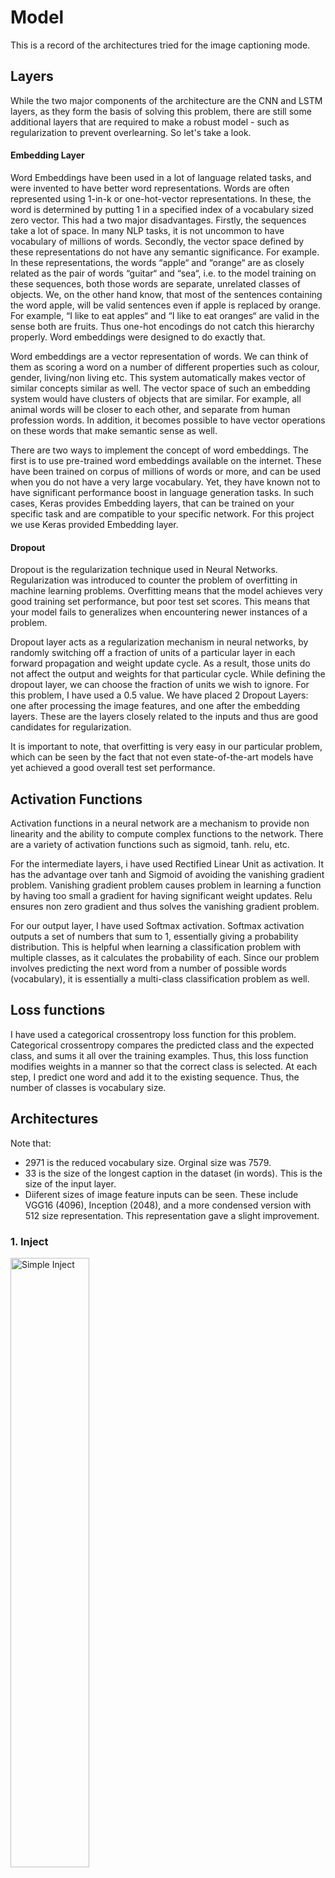 # Model

This is a record of the architectures tried for the image captioning mode.

## Layers

While the two major components of the architecture are the CNN and LSTM layers, as they form the basis of solving this problem, there are still some additional layers that are required to make a robust model - such as regularization to prevent overlearning. So let's take a look.

#### Embedding Layer
Word Embeddings have been used in a lot of language related tasks, and were invented to have better word representations. Words are often represented using 1-in-k or one-hot-vector representations. In these, the word is determined by putting 1 in a specified index of a vocabulary sized zero vector. This had a two major disadvantages. Firstly, the sequences take a lot of space. In many NLP tasks, it is not uncommon to have vocabulary of millions of words. 
Secondly, the vector space defined by these representations do not have any semantic significance. For example. In these representations, the words “apple“ and “orange“ are as closely related as the pair of words “guitar“ and “sea“, i.e. to the model training on these sequences, both those words are separate, unrelated classes of objects. We, on the other hand know, that most of the sentences containing the word apple, will be valid sentences even if apple is replaced by orange. For example, “I like to eat apples“ and “I like to eat oranges“ are valid in the sense both are fruits. Thus one-hot encodings do not catch this hierarchy properly. Word embeddings were designed to do exactly that.

Word embeddings are a vector representation of words. We can think of them as scoring a word on a number of different properties such as colour, gender, living/non living etc. This system automatically makes vector of similar concepts similar as well. 
The vector space of such an embedding system would have clusters of objects that are similar. For example, all animal words will be closer to each other, and separate from human profession words. In addition, it becomes possible to have vector operations on these words that make semantic sense as well. 

There are two ways to implement the concept of word embeddings. The first is to use pre-trained word embeddings available on the internet. These have been trained on corpus of millions of words or more, and can be used when  you do not have a very large vocabulary.  Yet, they have known not to have significant performance boost in language generation tasks. In such cases, Keras provides Embedding layers, that can be trained on your specific task and are compatible to your specific network. For this project we use Keras provided Embedding layer.

#### Dropout

Dropout is the regularization technique used in Neural Networks. Regularization was introduced to counter the problem of overfitting in machine learning problems. Overfitting means that the model achieves very good training set performance, but poor test
set scores. This means that your model fails to generalizes when encountering newer instances of a problem.

Dropout layer acts as a regularization mechanism in neural networks, by randomly switching off a fraction of units of a particular layer in each forward propagation and weight update cycle. As a result, those units do not affect the output and weights for that particular cycle. While defining the dropout layer, we can choose the fraction of units we wish to ignore. For this problem, I have used a 0.5 value. We have placed 2 Dropout Layers: one after processing the image features, and one after the embedding layers. These are the layers closely related to the inputs and thus are good candidates for regularization. 

It is important to note, that overfitting is very easy in our particular problem, which can be seen by the fact that not even state-of-the-art models have yet achieved a good overall test set performance.

## Activation Functions

Activation functions in a neural network are a mechanism to provide non linearity and the ability to compute complex functions to the network. There are a variety of activation functions such as sigmoid, tanh. relu, etc. 

For the intermediate layers, i have used Rectified Linear Unit as activation. It has the advantage over tanh and Sigmoid of avoiding the vanishing gradient problem. Vanishing gradient problem causes problem in learning a function by having too small
a gradient for having significant weight updates. Relu ensures non zero gradient and thus solves the vanishing gradient problem.

For our output layer, I have used Softmax activation. Softmax activation outputs a set of numbers that sum to 1, essentially giving a probability distribution. This is helpful when learning a classification problem with multiple classes, as it calculates the
probability of each. Since our problem involves predicting the next word from a number of possible words (vocabulary), it is essentially a multi-class classification problem as well.

## Loss functions

I have used a categorical crossentropy loss function for this problem. Categorical crossentropy compares the predicted class and the expected class, and sums it all over the training examples. Thus, this loss function modifies weights in a manner so that the
correct class is selected. At each step, I predict one word and add it to the existing sequence. Thus, the number of classes is vocabulary size.

## Architectures

Note that:

- 2971 is the reduced vocabulary size. Orginal size was 7579. 
- 33 is the size of the longest caption in the dataset (in words). This is the size of the input layer.
- Diiferent sizes of image feature inputs can be seen. These include VGG16 (4096), Inception (2048), and a more condensed version with 512 size representation.  This representation gave a slight improvement.

### 1. Inject

<img src="../../assets/models/inject_plot.png" alt="Simple Inject" width="50%"/>

In inject, LSTM layer takes input from the combined information of the images and the caption sentences.

### 2. Merge

<img src="../../assets/models/merge_plot.png" alt="Merge Simple" width="50%"/>

In merge, LSTM layer does not receive image feature representation and only trains on captions.

### 3. Composite

Even a composite model with 2 LSTMs, representing a mix of inject and merge was tried. It performed less than baseline so further experiments were not pursued.

<img src="../../assets/models/composite_plot.png" alt="Composite Model" width="50%"/>

Variations of merge and inject were also tested as can be seen ![here](assets/models). Smaller feature representations were tried in ![Condensed Merge](assets/models/merge_condensed_features_plot.png) model. More dense layers were added in this ![Deep Merge](assets/models/merge_deep_plot.png). Models with multiple LSTMs were also tried with same results, so it was decided to keep it simple instead.

## Points to note

- Lots of experiments have been done but only the ones with noticeable impact have been described here in detail. Lot of these have not been done with full testing due to lack of resources. InceptionV3 was not experimented on after the initial models, deeper models were only experimented with in case of finetuning and reduced vocabulary. Composite models were not used due to long training hours. Yet, there has been some improvement due to other methods than architecture.

- Training these models requires more resources. I still made the best of what I had. I have more than 100 h5 files in my folder including checkpoints. The biggest models had been the finetuned VGG16 which was around 3 GBs.

- This is for a small dataset of 6000 training images which is just not enough. Even if the proportions were changed to 7000:500:500, it did not improve performance.

- Hyperparameter tuning was done very sparingly. Dropout rates, layer sizes, embedding sized - all are a lot of work to tune. At most 1 experiment per hyperparameter was attempted. It took upwards of 4 hours in good cases on colab to achieve.

- I would like to make an attention architecture in Keras to see if there's any improvement. It has seemed to really improve captioning results.